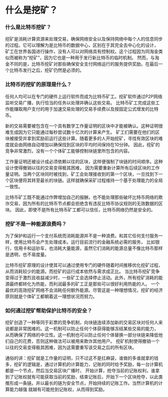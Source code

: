 # 什么是挖矿？


### 什么是比特币挖矿？

挖矿是消耗计算资源来处理交易，确保网络安全以及保持网络中每个人的信息同步的过程。它可以理解为是比特币的数据中心，区别在于其完全去中心化的设计，
矿工在世界各国进行操作，没有人可以对网络具有控制权。这个过程因为同淘金类似而被称为“挖矿”，因为它也是一种用于发行新比特币的临时机制。
然而，与淘金不同的是，比特币挖矿对那些确保安全支付网络运行的服务提供奖励。在最后一个比特币发行之后，挖矿仍然是必须的。

### 比特币的挖矿的原理是什么？

任何人均可以在专门的硬件上运行软件而成为比特币矿工。挖矿软件通过P2P网络监听交易广播，执行恰当的任务以处理并确认这些交易。
比特币矿工完成这些工作能赚取用户支付的用于加速交易处理的交易手续费以及按固定公式增发的比特币。

新的交易需要被包含在一个具有数学工作量证明的区块中才能被确认。这种证明很难生成因为它只能通过每秒尝试数十亿次的计算来产生。
矿工们需要在他们的区块被接受并拿到奖励前运行这些计算。随着更多的人开始挖矿，寻找有效区块的难度就会由网络自动增加以确保找到区块的平均时间保持在10分钟。
因此，挖矿的竞争非常激烈，没有一个个体矿工能够控制块链里所包含的内容。

工作量证明还被设计成必须依赖以往的区块，这样便强制了块链的时间顺序。这种设计使得撤销以往的交易变得极其困难，
因为需要重新计算所有后续区块的工作量证明。当两个区块同时被找到，矿工会处理接收到的第一个区块，一旦找到下一个区块便将其转至最长的块链。这样就确保采矿过程维持一个基于处理能力的全局一致性。

比特币矿工既不能通过作弊增加自己的报酬，也不能处理那些破坏比特币网络的欺诈交易，因为所有的比特币节点都会拒绝含有违反比特币协议规则的无效数据的区块。
因此，即使不是所有比特币矿工都可以信任，比特币网络仍然是安全的。


### 挖矿不是一种能源浪费吗？

为了保护和运行一个支付系统而消耗能源并不是一种浪费。和其它任何支付服务一样，使用比特币会产生处理成本。运行目前流行的金融系统必需的服务，
比如银行，信用卡和运钞车，也消耗大量能源，虽然它们消耗的能源总量不像比特币那样是透明，也不易度量。

比特币挖矿原理的设计使其可以通过使用专门的硬件随着时间推移优化挖矿过程，从而消耗较少的能源。而挖矿的运行成本依然与需求成正比。
当比特币挖矿竞争变得过于激烈且收益减少时，一些矿工会选择停止活动。此外，所有挖矿消耗的能源最终都转化为热能，而利润最多的矿工正是那些可以很好利用热能的人。
一个最优的高效挖矿网络不会消耗任何额外能源。尽管这是一种理想情况，挖矿的经济原则就是个体矿工都朝着这一理想状况而努力。

### 如何通过挖矿帮助保护比特币的安全？

挖矿创造了一种等同于彩票的竞争机制，向块链连续添加新的交易区块对任何人来说都是非常困难的。这一机制可以防止任何个体获得能够冻结某些交易的能力，
从而确保了网络的中立性。这一机制也可以防止任何个体替换一部分块链来降低他们自己的花费，否则这种做法可以被用来欺诈其他用户。
挖矿机制使得撤销一个以往的交易变得极其困难，因为这需要重写该交易之后的所有区块。


通俗的讲：挖矿就是工作量的证明，只不过这不是扛麻袋，谁做的多谁就拿的钱多，挖矿的逻辑是，通过计算机的计算能力，记账的同时给予奖励，每一台计算机都是一个节点，然后当交易区块广播时，
开始计算，抢夺当前的记账权利，谁拿到了记账权就有可能获取当前的奖励，结束记账后，开始下一个区块抢夺，以此类推形成一条链。并以最长的链为安全节点，开始持续的记账工作。当然计算机的计算能力越强
就越有可能抢到记账权，从而得到奖励。